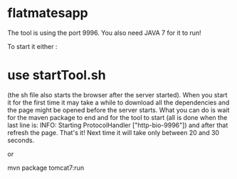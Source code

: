 flatmatesapp
==========

The tool is using the port 9996. You also need JAVA 7 for it to run!

To start it either : 

use startTool.sh 
======== 
(the sh file also starts the browser after the server started). When you start it for the first time it may take a while to download all the dependencies and the page might be opened before the server starts. What you can do is wait for the maven package to end and for the tool to start (all is done when the last line is: INFO: Starting ProtocolHandler ["http-bio-9996"]) and after that refresh the page. That's it! Next time it will take only between 20 and 30 seconds.

or 

mvn package tomcat7:run
